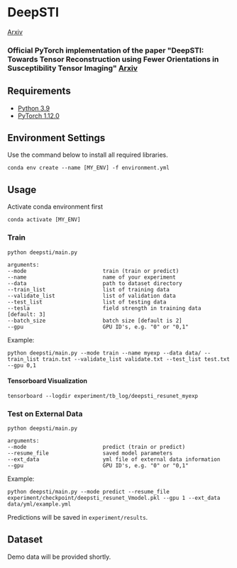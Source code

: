 
# DeepSTI
[Arxiv](https://arxiv.org/abs/2209.04504 "Arxiv")

### Official PyTorch implementation of the paper "DeepSTI: Towards Tensor Reconstruction using Fewer Orientations in Susceptibility Tensor Imaging" [Arxiv](https://arxiv.org/abs/2209.04504 "Arxiv")

## Requirements
- [Python 3.9](https://www.python.org/)
- [PyTorch 1.12.0](https://pytorch.org)

## Environment Settings
Use the command below to install all required libraries.
```
conda env create --name [MY_ENV] -f environment.yml
```

## Usage
Activate conda environment first
```
conda activate [MY_ENV]
```

### Train
```
python deepsti/main.py 

arguments:
--mode                        train (train or predict)
--name                        name of your experiment
--data                        path to dataset directory
--train_list                  list of training data
--validate_list               list of validation data
--test_list                   list of testing data
--tesla                       field strength in training data [default: 3]
--batch_size                  batch size [default is 2]
--gpu                         GPU ID's, e.g. "0" or "0,1"
```
Example:
```
python deepsti/main.py --mode train --name myexp --data data/ --train_list train.txt --validate_list validate.txt --test_list test.txt --gpu 0,1
```
#### Tensorboard Visualization
```
tensorboard --logdir experiment/tb_log/deepsti_resunet_myexp
```

### Test on External Data
```
python deepsti/main.py

arguments:
--mode                        predict (train or predict)
--resume_file                 saved model parameters
--ext_data                    yml file of external data information
--gpu                         GPU ID's, e.g. "0" or "0,1"
```
Example:
```
python deepsti/main.py --mode predict --resume_file experiment/checkpoint/deepsti_resunet_Vmodel.pkl --gpu 1 --ext_data data/yml/example.yml
```
Predictions will be saved in ```experiment/results```.

## Dataset
Demo data will be provided shortly.


